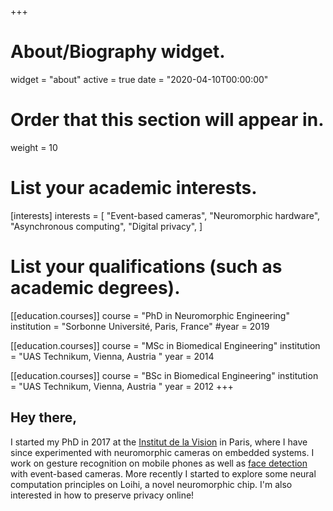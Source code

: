 +++
# About/Biography widget.
widget = "about"
active = true
date = "2020-04-10T00:00:00"

# Order that this section will appear in.
weight = 10

# List your academic interests.
[interests]
  interests = [
    "Event-based cameras",
    "Neuromorphic hardware",
    "Asynchronous computing",
    "Digital privacy",
  ]

# List your qualifications (such as academic degrees).
[[education.courses]]
  course = "PhD in Neuromorphic Engineering"
  institution = "Sorbonne Université, Paris, France"
  #year = 2019

[[education.courses]]
  course = "MSc in Biomedical Engineering"
  institution = "UAS Technikum, Vienna, Austria "
  year = 2014

[[education.courses]]
  course = "BSc in Biomedical Engineering"
  institution = "UAS Technikum, Vienna, Austria "
  year = 2012
+++

## **Hey there,**

I started my PhD in 2017 at the [Institut de la Vision](http://neuromorphic-vision.com/) in Paris, where I have since experimented with neuromorphic cameras on embedded systems. I work on gesture recognition on mobile phones as well as [face detection](https://www.youtube.com/watch?v=F5UzXQsr5Es) with event-based cameras. More recently I started to explore some neural computation principles on Loihi, a novel neuromorphic chip. I'm also interested in how to preserve privacy online!
